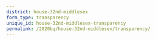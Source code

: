 ```yaml
---
district: house-32nd-middlesex
form_type: transparency
unique_id: house-32nd-middlesex-transparency
permalink: /2020bq/house-32nd-middlesex/transparency/
---
```

